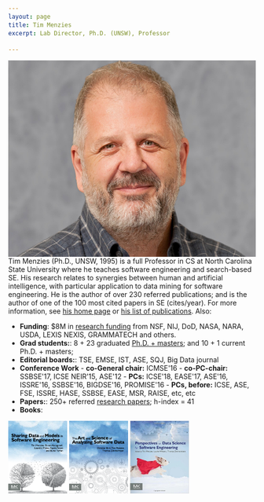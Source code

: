 ```yaml
---
layout: page
title: Tim Menzies
excerpt: Lab Director, Ph.D. (UNSW), Professor

---
```



<img align="left"
src="/img/timm.png" alt="timm" height="400"> Tim Menzies (Ph.D.,
UNSW, 1995) is a full Professor in CS at North
Carolina State University where he teaches software
engineering and search-based SE.  His research
relates to synergies between human and artificial
intelligence, with particular application to data
mining for software engineering.  He is the author
of over 230 referred publications; and is the author of one of the
100 most cited papers in SE (cites/year).  For more information, see [his home page](http://menzies.us)  or [his list of publications](https://scholar.google.com/citations?user=7htTUTgmLtUC&hl=en). Also:

- **Funding**: $8M in [research funding](https://docs.google.com/spreadsheets/d/1Y5YrD3WkZlee7LLXLN5m9vvMPL2qBU-vruHpRr77dqg/edit#gid=676744746make%20-) from  NSF, NIJ, DoD, NASA, NARA, USDA, LEXIS NEXIS, GRAMMATECH and others.
- **Grad students:**: 8 + 23 graduated [Ph.D. + masters](https://docs.google.com/spreadsheets/d/1oWGEfEdt4aXZ_chBLTzw2RkKhGTKIKReetkcb8Zo2F4/edit?usp=sharing); and 10 + 1 current Ph.D. + masters;
- **Editorial boards:**: TSE, EMSE, IST, ASE, SQJ, Big Data journal
- **Conference Work**
       - **co-General chair:** ICMSE'16
       - **co-PC-chair:** SSBSE'17, ICSE NEIR'15, ASE'12
       - **PCs:**  ICSE'18, EASE'17, ASE'16, ISSRE'16, SSBSE'16, BIGDSE'16, PROMISE'16
       - **PCs, before:** ICSE, ASE, FSE, ISSRE, HASE, SSBSE, EASE, MSR, RAISE, etc, etc
- **Papers:**: 250+ referred [research papers](https://scholar.google.com/citations?user=7htTUTgmLtUC&hl=en&oi=ao); h-index = 41
- **Books**:

 <a href="https://www.amazon.com/Sharing-Data-Models-Software-Engineering/dp/0124172954"><img width="120" src="https://raw.githubusercontent.com/timm/timm.github.io/master/img/shareBookCover.png"></a>&nbsp;<a
 href="https://www.amazon.com/Art-Science-Analyzing-Software-Data/dp/0124115195"><img width="120" src="https://raw.githubusercontent.com/timm/timm.github.io/master/img/asdbookCover.png"></a>&nbsp;<a
  href="https://www.amazon.com/Perspectives-Data-Science-Software-Engineering/dp/0128042060"><img width="120" src="https://raw.githubusercontent.com/timm/timm.github.io/master/img/perspectivesBook.jpg"></a>

